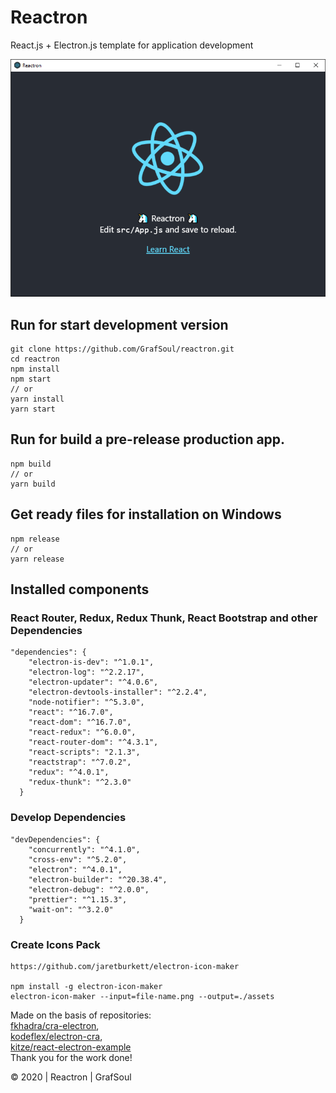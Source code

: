 # Reactron

React.js + Electron.js template for application development

![alt text](/design/screen.png 'Reactron')

## Run for start development version

```
git clone https://github.com/GrafSoul/reactron.git
cd reactron
npm install
npm start
// or
yarn install
yarn start
```

## Run for build a pre-release production app.

```
npm build
// or
yarn build
```

## Get ready files for installation on Windows

```
npm release
// or
yarn release
```

## Installed components

### React Router, Redux, Redux Thunk, React Bootstrap and other Dependencies

```
"dependencies": {
    "electron-is-dev": "^1.0.1",
    "electron-log": "^2.2.17",
    "electron-updater": "^4.0.6",
    "electron-devtools-installer": "^2.2.4",
    "node-notifier": "^5.3.0",
    "react": "^16.7.0",
    "react-dom": "^16.7.0",
    "react-redux": "^6.0.0",
    "react-router-dom": "^4.3.1",
    "react-scripts": "2.1.3",
    "reactstrap": "^7.0.2",
    "redux": "^4.0.1",
    "redux-thunk": "^2.3.0"
  }
```

### Develop Dependencies

```
"devDependencies": {
    "concurrently": "^4.1.0",
    "cross-env": "^5.2.0",
    "electron": "^4.0.1",
    "electron-builder": "^20.38.4",
    "electron-debug": "^2.0.0",
    "prettier": "^1.15.3",
    "wait-on": "^3.2.0"
  }
```

### Create Icons Pack

```
https://github.com/jaretburkett/electron-icon-maker

npm install -g electron-icon-maker
electron-icon-maker --input=file-name.png --output=./assets
```

Made on the basis of repositories:  
[fkhadra/cra-electron],  
[kodeflex/electron-cra],  
[kitze/react-electron-example]  
Thank you for the work done!

&#169; 2020 | Reactron | GrafSoul

[fkhadra/cra-electron]: https://github.com/fkhadra/cra-electron
[kodeflex/electron-cra]: https://github.com/kodeflex/electron-cra
[kitze/react-electron-example]: https://github.com/kitze/react-electron-example
